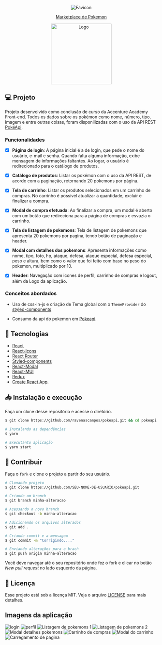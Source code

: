 <p align="center">
  <img alt="Favicon" src="https://raw.githubusercontent.com/ravenascampos/pokeapi/Developer/public/favicon.ico"  />
</p>

 <a href="#"><p align="center" fontSize="60px">
  Marketplace de Pokemon </p> </a>


<p align="center">
  <img alt="Logo" src="https://github.com/ravenascampos/pokeapi/blob/Developer/src/assets/images/logo.png?raw=true" width="200px" />
</p>


## 💻 Projeto

Projeto desenvolvido como conclusão de curso da Accenture Academy Front-end. 
Todos os dados sobre os pokémon como nome, número, tipo, imagem e entre outras coisas, foram disponilizadas com o uso da API REST [PokéApi](https://pokeapi.co/).

### Funcionalidades

- [x] **Página de login**: A página inicial é a de login, que pede o nome do usuário, e-mail e senha. Quando falta alguma informação, exibe mensagem de informações faltantes. Ao logar, o usuário é redirecionado para o catálogo de produtos.

- [x] **Catálogo de produtos**: Listar os pokémon com o uso da API REST, de acordo com a paginação, retornando 20 pokemons por página.

- [x] **Tela de carrinho**: Listar os produtos selecionados em um carrinho de compras. No carrinho é possível atualizar a quantidade, excluir e finalizar a compra.

- [x] **Modal de compra efetuada**: Ao finalizar a compra, um modal é aberto com um botão que redireciona para a página de compras e esvazia o carrinho.

- [x] **Tela de listagem de pokemons**: Tela de listagem de pokemons que apresenta 20 pokemons por pagina, tendo botão de paginação e header.

- [x] **Modal com detalhes dos pokemons**: Apresenta informações como nome, tipo, foto, hp, ataque, defesa, ataque especial, defesa especial, peso e altura, bem como o valor que foi feito com base no peso do pokemon, multiplicado por 10.

- [x] **Header**: Navegação com icones de perfil, carrinho de compras e logout, além da Logo da aplicação.


### Conceitos abordados

- Uso de css-in-js e criação de Tema global com o `ThemeProvider` do [styled-components](https://www.styled-components.com/)

- Consumo da api do pokemon em [Pokeapi](https://pokeapi.co/).


## :rocket: Tecnologias

- [React](https://pt-br.reactjs.org/)
- [React-Icons](https://react-icons.netlify.com/)
- [React Router](https://reactrouter.com/web/guides/quick-start)
- [Styled-components](https://www.styled-components.com/)
- [React-Modal](github.com/reactjs/react-modal)
- [React-MUI](https://mui.com/)
- [Redux](https://react-redux.js.org/)
- [Create React App](https://github.com/facebook/create-react-app).


## 📥 Instalação e execução

Faça um clone desse repositório e acesse o diretório.

```bash
$ git clone https://github.com/ravenascampos/pokeapi.git && cd pokeapi
```

```bash
# Instalando as dependências
$ yarn

# Executanto aplicação
$ yarn start

```

## :muscle: Contribuir

Faça o `fork` e clone o projeto a partir do seu usuário.

```bash
# Clonando projeto
$ git clone https://github.com/SEU-NOME-DE-USUARIO/pokeapi.git

# Criando um branch
$ git branch minha-alteracao

# Acessando o novo branch
$ git checkout -b minha-alteracao

# Adicionando os arquivos alterados
$ git add .

# Criando commit e a mensagem
$ git commit -m "Corrigindo...."

# Enviando alterações para o brach
$ git push origin minha-alteracao
```

Você deve navegar até o seu repositório onde fez o fork e clicar no botão _New pull request_ no lado esquerdo da página.

## 📝 Licença

Esse projeto está sob a licença MIT. Veja o arquivo [LICENSE](LICENSE.md) para mais detalhes.

## Imagens da aplicação

<img alt="login" src="https://github.com/ravenascampos/pokeapi/blob/master/screenshoots/tela%20de%20login.png?raw=true" />
<img alt="perfil" src="https://github.com/ravenascampos/pokeapi/blob/master/screenshoots/perfil.png?raw=true"  />
<img alt="Listagem de pokemons 1" src="https://github.com/ravenascampos/pokeapi/blob/master/screenshoots/listagem%20de%20pokemons%201.png?raw=true"  />
<img alt="Listagem de pokemons 2" src="https://github.com/ravenascampos/pokeapi/blob/master/screenshoots/listagem%20de%20pokemons%202.png?raw=true"  />
<img alt="Modal detalhes pokemons" src="https://github.com/ravenascampos/pokeapi/blob/master/screenshoots/modal%20detalhes%20pokemon.png?raw=true"  />
<img alt="Carrinho de compras" src="https://github.com/ravenascampos/pokeapi/blob/master/screenshoots/carrinho%20de%20compras.png?raw=true"  />
<img alt="Modal do carrinho" src="https://github.com/ravenascampos/pokeapi/blob/master/screenshoots/modal%20carrinho.png?raw=true"  />
<img alt="Carregamento de pagina" src="https://github.com/ravenascampos/pokeapi/blob/master/screenshoots/carregamento.png?raw=true"  />
